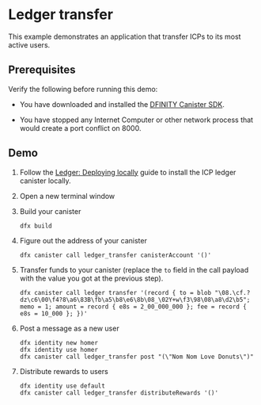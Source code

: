 # Ledger transfer

This example demonstrates an application that transfer ICPs to its most active users.

## Prerequisites

Verify the following before running this demo:

*  You have downloaded and installed the [DFINITY Canister SDK](https://smartcontracts.org).

*  You have stopped any Internet Computer or other network process that would create a port conflict on 8000.

## Demo

1. Follow the [Ledger: Deploying locally](https://github.com/dfinity/ic/tree/master/rs/rosetta-api/ledger_canister#deploying-locally) guide to install the ICP ledger canister locally.

1. Open a new terminal window

1. Build your canister
   ```
   dfx build
   ```

1. Figure out the address of your canister
   ```
   dfx canister call ledger_transfer canisterAccount '()'
   ```

1. Transfer funds to your canister (replace the `to` field in the call payload with the value you got at the previous step).
   ```
   dfx canister call ledger transfer '(record { to = blob "\08.\cf.?dz\c6\00\f4?8\a6\83B\fb\a5\b8\e6\8b\08_\02Y+w\f3\98\08\a8\d2\b5"; memo = 1; amount = record { e8s = 2_00_000_000 }; fee = record { e8s = 10_000 }; })'
   ```

1. Post a message as a new user
   ```
   dfx identity new homer
   dfx identity use homer
   dfx canister call ledger_transfer post "(\"Nom Nom Love Donuts\")"
   ```

1. Distribute rewards to users
   ```
   dfx identity use default
   dfx canister call ledger_transfer distributeRewards '()'
   ```
